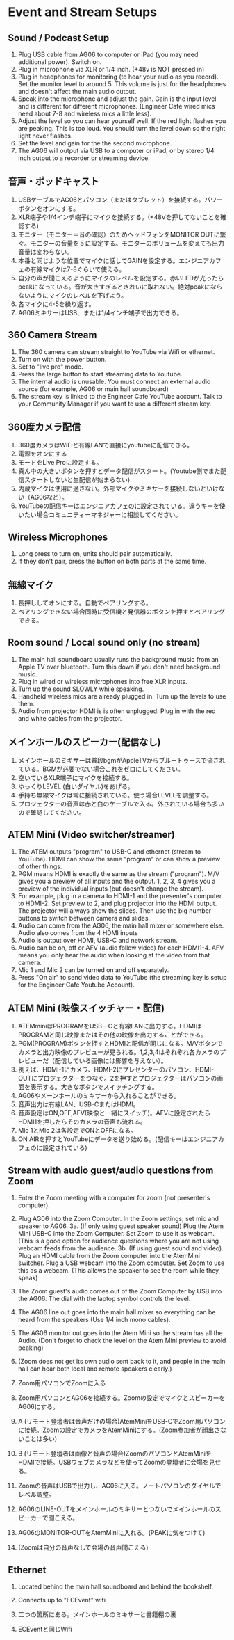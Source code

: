 # Event and Stream Setups

## Sound / Podcast Setup
1. Plug USB cable from AG06 to computer or iPad (you may need additional power). Switch on. 
2. Plug in microphone via XLR or 1/4 inch. (+48v is NOT pressed in)
3. Plug in headphones for monitoring (to hear your audio as you record). Set the monitor level to around 5. This volume is just for the headphones and doesn't affect the main audio output. 
4. Speak into the microphone and adjust the gain. Gain is the input level and is different for different microphones. (Engineer Cafe wired mics need about 7-8 and wireless mics a little less).
5. Adjust the level so you can hear yourself well.  If the red light flashes you are peaking. This is too loud.  You should turn the level down so the right light never flashes.
6. Set the level and gain for the the second microphone. 
7. The AG06 will output via USB to a computer or iPad, or by stereo 1/4 inch output to a recorder or streaming device. 


## 音声・ポッドキャスト
1. USBケーブルでAG06とパソコン（またはタブレット）を接続する。パワーボタンをオンにする。
2. XLR端子や1/4インチ端子にマイクを接続する。(+48Vを押してないことを確認する)
3. モニター（モニター＝音の確認）のためヘッドフォンをMONITOR OUTに繋ぐ。モニターの音量を５に設定する。モニターのボリュームを変えても出力音量は変わらない。
4. 本番と同じような位置でマイクに話してGAINを設定する。エンジニアカフェの有線マイクは7-8ぐらいで使える。
5. 自分の声が聞こえるようにマイクのレベルを設定する。赤いLEDが光ったらpeakになっている。音が大きすぎるときれいに取れない。絶対peakにならないようにマイクのレベルを下げよう。
6. 各マイクに4-5を繰り返す。
7. AG06ミキサーはUSB、または1/4インチ端子で出力できる。

## 360 Camera Stream 
1. The 360 camera can stream straight to YouTube via Wifi or ethernet. 
2. Turn on with the power button.
3. Set to "live pro" mode.
4. Press the large button to start streaming data to Youtube. 
5. The internal audio is unusable.  You must connect an external audio source (for example, AG06 or main hall soundboard) 
6. The stream key is linked to the Engineer Cafe YouTube account. Talk to your Community Manager if you want to use a different stream key.  
## 360度カメラ配信
1. 360度カメラはWiFiと有線LANで直接にyoutubeに配信できる。
2. 電源をオンにする
3. モードをLive Proに設定する。
4. 真ん中の大きいボタンを押すとデータ配信がスタート。(Youtube側でまた配信スタートしないと生配信が始まらない)
5. 内蔵マイクは使用に適さない。外部マイクやミキサーを接続しないといけない（AG06など）。
6. YouTubeの配信キーはエンジニアカフェのに設定されている。違うキーを使いたい場合コミュニティーマネジャーに相談してください。

## Wireless Microphones
1. Long press to turn on, units should pair automatically. 
2. If they don't pair, press the button on both parts at the same time.

## 無線マイク
1. 長押ししてオンにする。自動でペアリングする。
2. ペアリングできない場合同時に受信機と発信器のボタンを押すとペアリングできる。


## Room sound / Local sound only (no stream)
1. The main hall soundboard usually runs the background music from an Apple TV over bluetooth. Turn this down if you don't need background music. 
2. Plug in wired or wireless microphones into free XLR inputs.  
3. Turn up the sound SLOWLY while speaking.
4. Handheld wireless mics are already plugged in.  Turn up the levels to use them.
5. Audio from projector HDMI is is often unplugged.  Plug in with the red and white cables from the projector.

## メインホールのスピーカー(配信なし)
1. メインホールのミキサーは普段bgmがAppleTVからブルートゥースで流されている。BGMが必要でない場合これをゼロにしてください。
2. 空いているXLR端子にマイクを接続する。
3. ゆっくりLEVEL (白いダイヤル)をあげる。
4. 手持ち無線マイクは常に接続されている。使う場合LEVELを調整する。
5. プロジェクターの音声は赤と白のケーブルで入る。外されている場合も多いので確認してください。

## ATEM Mini (Video switcher/streamer)
1. The ATEM outputs "program" to USB-C and ethernet (stream to YouTube). HDMI can show the same "program" or can show a preview of other things. 
2. PGM means HDMI is exactly the same as the stream ("program").  M/V gives you a preview of all inputs and the output.  1, 2, 3, 4 gives you a preview of the individual inputs (but doesn't change the stream). 
3. For example, plug in a camera to HDMI-1 and the presenter's computer to HDMI-2.  Set preview to 2, and plug projector into the HDMI output. The projector will always show the slides.  Then use the big number buttons to switch between camera and slides. 
4. Audio can come from the AG06, the main hall mixer or somewhere else. Audio also comes from the 4 HDMI inputs 
5. Audio is output over HDMI, USB-C and network stream. 
6. Audio can be on, off or AFV (audio follow video) for each HDMI1-4.  AFV means you only hear the audio when looking at the video from that camera.  
7. Mic 1 and Mic 2 can be turned on and off separately.  
8. Press "On air" to send video data to YouTube (the streaming key is setup for the Engineer Cafe Youtube Account).

## ATEM Mini (映像スイッチャー・配信)

1. ATEMminiはPROGRAMをUSBーCと有線LANに出力する。HDMIはPROGRAMと同じ映像またはその他の映像を出力することができる。
2. PGM(PROGRAM)ボタンを押すとHDMIと配信が同じになる。M/Vボタンでカメラと出力映像のプレビューが見られる。1,2,3,4はそれぞれ各カメラのプレビューだ（配信している画像には影響を与えない）。
3. 例えば、HDMI-1にカメラ、HDMI-2にプレゼンターのパソコン、HDMI-OUTにプロジェクターをつなぐ。2を押すとプロジェクターはパソコンの画面を表示する。大きなボタンでスイッチングする。
4. AG06やメーンホールのミキサーから入れることができる。
5. 音声出力は有線LAN、USB-CまたはHDMI。
6. 音声設定はON,OFF,AFV(映像と一緒にスイッチ)。AFVに設定されたらHDMI1を押したらそのカメラの音声も流れる。 
7. Mic 1とMic 2は各設定でONとOFFになる。
8. ON AIRを押すとYouTubeにデータを送り始める。(配信キーはエンジニアカフェのに設定されている)


## Stream with audio guest/audio questions from Zoom
1. Enter the Zoom meeting with a computer for zoom (not presenter's computer).
2. Plug AG06 into the Zoom Computer. In the Zoom settings, set mic and speaker to AG06.
3a. (If only using guest speaker sound) Plug the Atem Mini USB-C into the Zoom Computer. Set Zoom to use it as webcam. (This is a good option for audience questions where you are not using webcam feeds from the audience.
3b. (If using guest sound and video). Plug an HDMI cable from the Zoom computer into the AtemMini switcher. Plug a USB webcam into the Zoom computer. Set Zoom to use this as a webcam. (This allows the speaker to see the room while they speak)
4. The Zoom guest's audio comes out of the Zoom Computer by USB into the AG06.  The dial with the laptop symbol controls the level. 
5. The AG06 line out goes into the main hall mixer so everything can be heard from the speakers (Use 1/4 inch mono cables).
6. The AG06 monitor out goes into the Atem Mini so the stream has all the Audio.  (Don't forget to check the level on the Atem Mini preview to avoid peaking)
7. (Zoom does not get its own audio sent back to it, and people in the main hall can hear both local and remote speakers clearly.)

1. Zoom用パソコンでZoomに入る
2. Zoom用パソコンとAG06を接続する。Zoomの設定でマイクとスピーカーをAG06にする。
3. A (リモート登壇者は音声だけの場合)AtemMiniをUSB-CでZoom用パソコンに接続。Zoomの設定でカメラをAtemMiniにする。(Zoom参加者が顔出さないことは多い)
3. B (リモート登壇者は画像と音声の場合)ZoomのパソコンとAtemMiniをHDMIで接続。USBウェブカメラなどを使ってZoomの登壇者に会場を見せる。
4. Zoomの音声はUSBで出力し、AG06に入る。ノートパソコンのダイヤルでレベル調整。
5. AG06のLINE-OUTをメインホールのミキサーとつないでメインホールのスピーカーで聞こえる。
6. AG06のMONITOR-OUTをAtemMiniに入れる。(PEAKに気をつけて)
7. (Zoomは自分の音声なしで会場の音声聞こえる)

## Ethernet
1. Located behind the main hall soundboard and behind the bookshelf.
2. Connects up to "ECEvent" wifi

1. 二つの箇所にある。メインホールのミキサーと書籍棚の裏
2. ECEventと同じWifi



